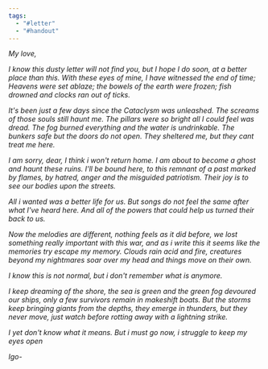 ```yaml
---
tags:
  - "#letter"
  - "#handout"
---
```

*My love,*

*I know this dusty letter will not find you, but I hope I do soon, at a better place than this. With these eyes of mine, I have witnessed the end of time; Heavens were set ablaze; the bowels of the earth were frozen; fish drowned and clocks ran out of ticks.*

*It's been just a few days since the Cataclysm was unleashed. The screams of those souls still haunt me. The pillars were so bright all I could feel was dread. The fog burned everything and the water is undrinkable. The bunkers safe but the doors do not open. They sheltered me, but they cant treat me here.*

*I am sorry, dear, I think i won't return home. I am about to become a ghost and haunt these ruins. I'll be bound here, to this remnant of a past marked by flames, by hatred, anger and the misguided patriotism. Their joy is to see our bodies upon the streets.*

*All i wanted was a better life for us. But songs do not feel the same after what I've heard here. And all of the powers that could help us turned their back to us.*

*Now the melodies are different, nothing feels as it did before, we lost something really important with this war, and as i write this it seems like the memories try escape my memory.* 
*Clouds rain acid and fire, creatures beyond my nightmares soar over my head and things move on their own.*

*I know this is not normal, but i don't remember what is anymore.* 

*I keep dreaming of the shore, the sea is green and the green fog devoured our ships, only a few survivors remain in makeshift boats. But the storms keep bringing giants from the depths, they emerge in thunders, but they never move, just watch before rotting away with a lightning strike.*

*I yet don't know what it means. But i must go now, i struggle to keep my eyes open*

*Igo-*

